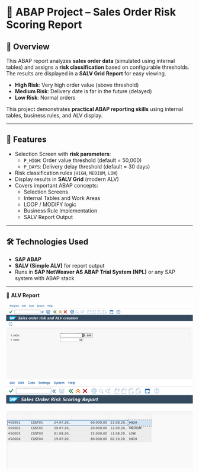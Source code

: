 # 🚀 ABAP Project – Sales Order Risk Scoring Report

## 📌 Overview
This ABAP report analyzes **sales order data** (simulated using internal tables) and assigns a **risk classification** based on configurable thresholds.  
The results are displayed in a **SALV Grid Report** for easy viewing.

- **High Risk**: Very high order value (above threshold)  
- **Medium Risk**: Delivery date is far in the future (delayed)  
- **Low Risk**: Normal orders  

This project demonstrates **practical ABAP reporting skills** using internal tables, business rules, and ALV display.

---

## 🎯 Features
- Selection Screen with **risk parameters**:
  - `P_HIGH`: Order value threshold (default = 50,000)
  - `P_DAYS`: Delivery delay threshold (default = 30 days)
- Risk classification rules (`HIGH`, `MEDIUM`, `LOW`)
- Display results in **SALV Grid** (modern ALV)
- Covers important ABAP concepts:
  - Selection Screens  
  - Internal Tables and Work Areas  
  - LOOP / MODIFY logic  
  - Business Rule Implementation  
  - SALV Report Output  

---

## 🛠️ Technologies Used
- **SAP ABAP**  
- **SALV (Simple ALV)** for report output  
- Runs in **SAP NetWeaver AS ABAP Trial System (NPL)** or any SAP system with ABAP stack  

---

📌 **ALV Report**  

![Selection Screen](images/Threshold.png)
![Selection Screen](images/Report.png)

